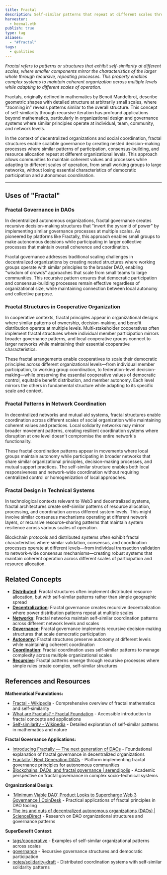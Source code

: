 ```yaml
---
title: Fractal
description: Self-similar patterns that repeat at different scales through recursive processes, creating organizational structures where smaller parts mirror the whole while maintaining coherence across levels
harvester:
  - heenal.eth
publish: true
type: tag
aliases:
  - "#fractal"
tags:
  - qualities
---
```


*Fractal refers to patterns or structures that exhibit self-similarity at different scales, where smaller components mirror the characteristics of the larger whole through recursive, repeating processes. This property enables complex systems to maintain coherent organization across multiple levels while adapting to different scales of operation.*

Fractals, originally defined in mathematics by Benoit Mandelbrot, describe geometric shapes with detailed structure at arbitrarily small scales, where "zooming in" reveals patterns similar to the overall structure. This concept of self-similarity through recursive iteration has profound applications beyond mathematics, particularly in organizational design and governance systems where similar principles operate at individual, team, community, and network levels.

In the context of decentralized organizations and social coordination, fractal structures enable scalable governance by creating nested decision-making processes where similar patterns of participation, consensus-building, and resource allocation repeat at different organizational levels. This approach allows communities to maintain coherent values and processes while adapting to different scales of operation, from small working groups to large networks, without losing essential characteristics of democratic participation and autonomous coordination.

---

## Uses of "Fractal"

### Fractal Governance in DAOs

In decentralized autonomous organizations, fractal governance creates recursive decision-making structures that "invert the pyramid of power" by implementing similar governance processes at multiple scales. As pioneered by platforms like Fractally, this approach enables small groups to make autonomous decisions while participating in larger collective processes that maintain overall coherence and coordination.

Fractal governance addresses traditional scaling challenges in decentralized organizations by creating nested structures where working groups operate with similar principles to the broader DAO, enabling "wisdom of crowds" approaches that scale from small teams to large communities. This recursive pattern ensures that democratic participation and consensus-building processes remain effective regardless of organizational size, while maintaining connection between local autonomy and collective purpose.

### Fractal Structures in Cooperative Organization

In cooperative contexts, fractal principles appear in organizational designs where similar patterns of ownership, decision-making, and benefit distribution operate at multiple levels. Multi-stakeholder cooperatives often implement fractal structures where individual member participation mirrors broader governance patterns, and local cooperative groups connect to larger networks while maintaining their essential cooperative characteristics.

These fractal arrangements enable cooperatives to scale their democratic principles across different organizational levels—from individual member participation, to working group coordination, to federation-level decision-making—while preserving the essential cooperative values of democratic control, equitable benefit distribution, and member autonomy. Each level mirrors the others in fundamental structure while adapting to its specific scale and context.

### Fractal Patterns in Network Coordination

In decentralized networks and mutual aid systems, fractal structures enable coordination across different scales of social organization while maintaining coherent values and practices. Local solidarity networks may mirror broader movement patterns, creating resilient coordination systems where disruption at one level doesn't compromise the entire network's functionality.

These fractal coordination patterns appear in movements where local groups maintain autonomy while participating in broader networks that share similar organizational principles, decision-making processes, and mutual support practices. The self-similar structure enables both local responsiveness and network-wide coordination without requiring centralized control or homogenization of local approaches.

### Fractal Design in Technical Systems

In technological contexts relevant to Web3 and decentralized systems, fractal architectures create self-similar patterns of resource allocation, processing, and coordination across different system levels. This might involve similar consensus mechanisms operating at different network layers, or recursive resource-sharing patterns that maintain system resilience across various scales of operation.

Blockchain protocols and distributed systems often exhibit fractal characteristics where similar validation, consensus, and coordination processes operate at different levels—from individual transaction validation to network-wide consensus mechanisms—creating robust systems that maintain coherent operation across different scales of participation and resource allocation.

## Related Concepts

- **[Distributed](tags/distributed.md)**: Fractal structures often implement distributed resource allocation, but with self-similar patterns rather than simple geographic spread
- **[Decentralization](tags/decentralization.md)**: Fractal governance creates recursive decentralization where power distribution patterns repeat at multiple scales
- **[Networks](tags/networks.md)**: Fractal networks maintain self-similar coordination patterns across different network levels and scales
- **[Governance](tags/governance.md)**: Fractal governance implements recursive decision-making structures that scale democratic participation
- **[Autonomy](tags/autonomy.md)**: Fractal structures preserve autonomy at different levels while maintaining coherent coordination
- **[Coordination](tags/coordination.md)**: Fractal coordination uses self-similar patterns to manage complexity across multiple organizational scales
- **[Recursive](tags/recursive.md)**: Fractal patterns emerge through recursive processes where simple rules create complex, self-similar structures

## References and Resources

**Mathematical Foundations:**
- [Fractal - Wikipedia](https://en.wikipedia.org/wiki/Fractal) - Comprehensive overview of fractal mathematics and self-similarity
- [What are Fractals? - Fractal Foundation](https://fractalfoundation.org/resources/what-are-fractals/) - Accessible introduction to fractal concepts and applications
- [Self-similarity - Wikipedia](https://en.wikipedia.org/wiki/Self-similarity) - Detailed exploration of self-similar patterns in mathematics and nature

**Fractal Governance Applications:**
- [Introducing Fractally — The next generation of DAOs](https://fractally.com/blog/introducing-fractally) - Foundational explanation of fractal governance in decentralized organizations
- [Fractally | Next Generation DAOs](https://fractally.com/) - Platform implementing fractal governance principles for autonomous communities
- [Blockchains, DAOs, and fractal governance | serendipolis](https://serendipolis.com/2022/04/01/blockchains-daos-and-fractal-governance/) - Academic perspective on fractal governance in complex socio-technical systems

**Organizational Design:**
- ['Minimum Viable DAO' Product Looks to Supercharge Web 3 Governance | CoinDesk](https://www.coindesk.com/business/2022/03/08/minimum-viable-dao-product-looks-to-supercharge-web-3-governance) - Practical applications of fractal principles in DAO tooling
- [The ins and outs of decentralized autonomous organizations (DAOs) | ScienceDirect](https://www.sciencedirect.com/science/article/pii/S2096720923000180) - Research on DAO organizational structures and governance patterns

**SuperBenefit Context:**
- [tags/cooperative](tags/cooperative) - Examples of self-similar organizational patterns across scales
- [governance](tags/governance.md) - Recursive governance structures and democratic participation
- [notes/solidarity-draft](notes/solidarity-draft) - Distributed coordination systems with self-similar solidarity patterns